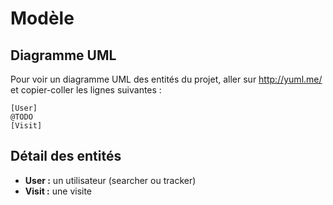 Modèle
======

Diagramme UML
-------------

Pour voir un diagramme UML des entités du projet, aller sur http://yuml.me/ et copier-coller les lignes suivantes :

``` yuml
[User]
@TODO
[Visit]
```

Détail des entités
------------------

 * **User :** un utilisateur (searcher ou tracker)
 * **Visit :** une visite
 